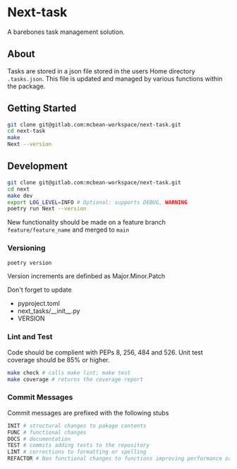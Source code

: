 # Next-task

A barebones task management solution. 

## About
Tasks are stored in a json file stored in the users Home directory `.tasks.json`. This file is updated and managed by various functions within the package.

## Getting Started

```bash
git clone git@gitlab.com:mcbean-workspace/next-task.git
cd next-task
make 
Next --version
```

## Development

```bash
git clone git@gitlab.com:mcbean-workspace/next-task.git
cd next
make dev
export LOG_LEVEL=INFO # Optional: supports DEBUG, WARNING
poetry run Next --version
```

New functionality should be made on a feature branch `feature/feature_name` and merged to `main` 


### Versioning

```bash
poetry version
```

Version increments are definbed as Major.Minor.Patch

Don't forget to update
- pyproject.toml
- next_tasks/\_\_init__.py
- VERSION

### Lint and Test

Code should be complient with PEPs 8, 256, 484 and 526.
Unit test coverage should be 85% or higher.

```bash
make check # calls make lint; make test
make coverage # returns the coverage report
```

### Commit Messages

Commit messages are prefixed with the following stubs
```bash
INIT # structural changes to pakage contents
FUNC # functional changes
DOCS # documentation
TEST # commits adding tests to the repository
LINT # corrections to formatting or spelling
REFACTOR # Non functional changes to functions improving performance or readability
```
